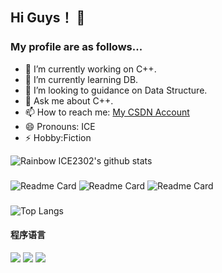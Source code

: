 ## Hi Guys！ 👋
### My profile are as follows... 

- 🔭 I’m currently working on C++.
- 🌱 I’m currently learning DB.
- 👯 I’m looking to guidance on Data Structure.
- 💬 Ask me about C++.
- 📫 How to reach me: [My CSDN Account](https://blog.csdn.net/m0_52709408?spm=1000.2115.3001.5343)
- 😄 Pronouns: ICE
- ⚡ Hobby:Fiction


![Rainbow ICE2302's github stats](https://github-readme-stats.vercel.app/api?username=ICE2302&show_icons=true&theme=flag-india&bg_color=DEG,COLOR1,COLOR2,COLOR3...COLOR10&include_all_commits=true)
### 
![Readme Card](https://github-readme-stats.vercel.app/api/pin/?username=ICE2302&repo=Working-on-C&theme=flag-india&bg_color=DEG,COLOR1,COLOR2,COLOR3...COLOR10)
![Readme Card](https://github-readme-stats.vercel.app/api/pin/?username=ICE2302&repo=Java-Practise&theme=flag-india&bg_color=DEG,COLOR1,COLOR2,COLOR3...COLOR10)
![Readme Card](https://github-readme-stats.vercel.app/api/pin/?username=ICE2302&repo=KING&theme=flag-india&bg_color=DEG,COLOR1,COLOR2,COLOR3...COLOR10)  


### 
![Top Langs](https://github-readme-stats.vercel.app/api/top-langs/?username=ICE2302&theme=flag-india&bg_color=DEG,COLOR1,COLOR2,COLOR3...COLOR10)
#### 程序语言
[![](https://img.shields.io/badge/-Java-007396?style=flat-square&logo=java&logoColor=ffffff)](https://reactjs.org/)
[![](https://img.shields.io/badge/-Python-007396?style=flat-square&logo=python&logoColor=ffffff)](https://reactjs.org/)
[![](https://img.shields.io/badge/-C-007396?style=flat-square&logo=c&logoColor=ffffff)](https://reactjs.org/)





